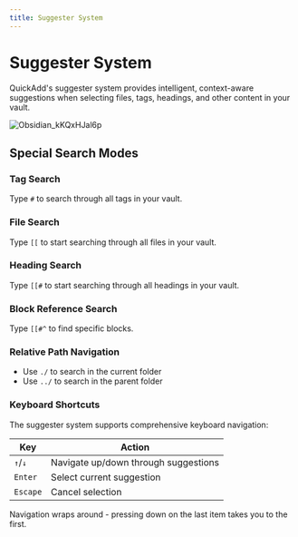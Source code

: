 ```yaml
---
title: Suggester System
---
```


# Suggester System

QuickAdd's suggester system provides intelligent, context-aware suggestions when selecting files, tags, headings, and other content in your vault.

![Obsidian_kKQxHJal6p](https://github.com/user-attachments/assets/cc89f672-3451-42c0-89b8-89e0a1ebc780)

## Special Search Modes

### Tag Search
Type `#` to search through all tags in your vault.

### File Search
Type `[[` to start searching through all files in your vault.

### Heading Search
Type `[[#` to start searching through all headings in your vault.

### Block Reference Search
Type `[[#^` to find specific blocks.

### Relative Path Navigation
- Use `./` to search in the current folder
- Use `../` to search in the parent folder

### Keyboard Shortcuts

The suggester system supports comprehensive keyboard navigation:

| Key | Action |
|-----|--------|
| `↑`/`↓` | Navigate up/down through suggestions |
| `Enter` | Select current suggestion |
| `Escape` | Cancel selection |

Navigation wraps around - pressing down on the last item takes you to the first.
